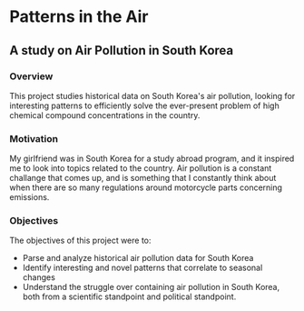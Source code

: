 # Patterns in the Air
## A study on Air Pollution in South Korea

### Overview

This project studies historical data on South Korea's air pollution, 
looking for interesting patterns to efficiently solve the ever-present problem of high chemical compound concentrations in the country.

###  Motivation

My girlfriend was in South Korea for a study abroad program, and it inspired me to look into topics related to the country. 
Air pollution is a constant challange that comes up, and is something that I constantly think about when there are so many regulations 
around motorcycle parts concerning emissions.

### Objectives 

The objectives of this project were to: 
- Parse and analyze historical air pollution data for South Korea
- Identify interesting and novel patterns that correlate to seasonal changes
- Understand the struggle over containing air pollution in South Korea, both from a scientific standpoint and political standpoint.
